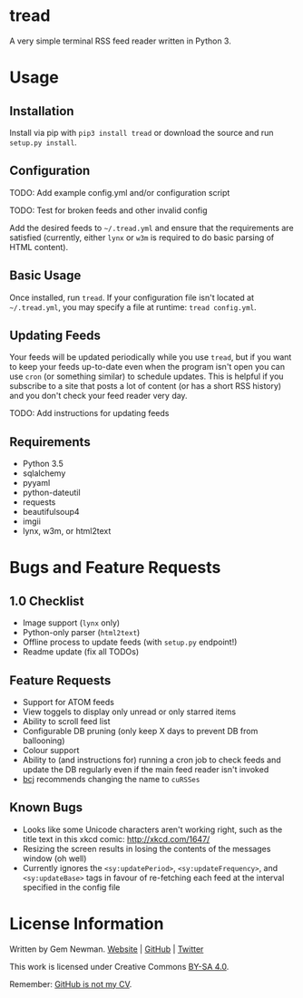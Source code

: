 tread
=====

A very simple terminal RSS feed reader written in Python 3.

Usage
=====

Installation
------------

Install via pip with `pip3 install tread` or download the source and run
`setup.py install`.

Configuration
-------------

TODO: Add example config.yml and/or configuration script

TODO: Test for broken feeds and other invalid config

Add the desired feeds to `~/.tread.yml` and ensure that the requirements are
satisfied (currently, either `lynx` or `w3m` is required to do basic parsing of
HTML content).

Basic Usage
-----------

Once installed, run `tread`. If your configuration file isn't located at
`~/.tread.yml`, you may specify a file at runtime: `tread config.yml`.

Updating Feeds
--------------

Your feeds will be updated periodically while you use `tread`, but if you want
to keep your feeds up-to-date even when the program isn't open you can use
`cron` (or something similar) to schedule updates. This is helpful if you
subscribe to a site that posts a lot of content (or has a short RSS history) and
you don't check your feed reader very day.

TODO: Add instructions for updating feeds

Requirements
------------

* Python 3.5
* sqlalchemy
* pyyaml
* python-dateutil
* requests
* beautifulsoup4
* imgii
* lynx, w3m, or html2text

Bugs and Feature Requests
=========================

1.0 Checklist
-------------

* Image support (`lynx` only)
* Python-only parser (`html2text`)
* Offline process to update feeds (with `setup.py` endpoint!)
* Readme update (fix all TODOs)

Feature Requests
----------------

* Support for ATOM feeds
* View toggels to display only unread or only starred items
* Ability to scroll feed list
* Configurable DB pruning (only keep X days to prevent DB from ballooning)
* Colour support
* Ability to (and instructions for) running a cron job to check feeds and
  update the DB regularly even if the main feed reader isn't invoked
* [bcj](https://github.com/bcj) recommends changing the name to `cuRSSes`

Known Bugs
----------

* Looks like some Unicode characters aren't working right, such as the title
  text in this xkcd comic: http://xkcd.com/1647/
* Resizing the screen results in losing the contents of the messages window (oh
  well)
* Currently ignores the `<sy:updatePeriod>`, `<sy:updateFrequency>`, and
  `<sy:updateBase>` tags in favour of re-fetching each feed at the interval
  specified in the config file

License Information
===================

Written by Gem Newman. [Website](http://spurll.com) | [GitHub](https://github.com/spurll/) | [Twitter](https://twitter.com/spurll)

This work is licensed under Creative Commons [BY-SA 4.0](http://creativecommons.org/licenses/by-sa/4.0/).

Remember: [GitHub is not my CV](https://blog.jcoglan.com/2013/11/15/why-github-is-not-your-cv/).
